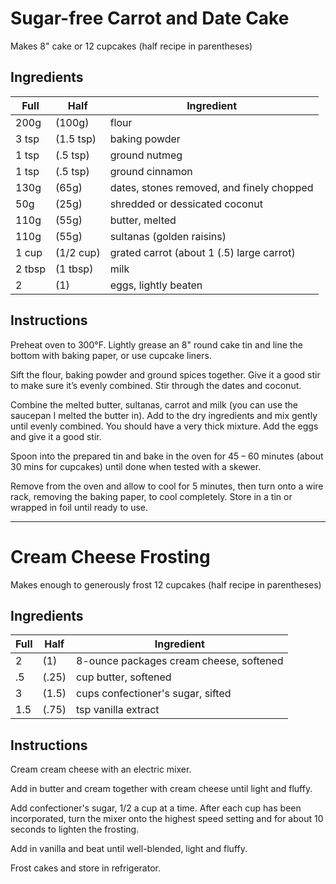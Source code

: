# Sugar-free Carrot and Date Cake

Makes 8" cake or 12 cupcakes (half recipe in parentheses)

## Ingredients

| Full | Half | Ingredient |
|------|------|------------|
| 200g  | (100g) |   flour |
| 3 tsp | (1.5 tsp) | baking powder |
| 1 tsp | (.5 tsp) | ground nutmeg |
| 1 tsp | (.5 tsp) | ground cinnamon |
| 130g   | (65g)    | dates, stones removed, and finely chopped |
| 50g    | (25g)    | shredded or dessicated coconut |
| 110g   | (55g)    | butter, melted |
| 110g   | (55g)    | sultanas (golden raisins) |
| 1 cup  | (1/2 cup) | grated carrot (about 1 (.5) large carrot) |
| 2 tbsp | (1 tbsp) | milk |
| 2      | (1)      | eggs, lightly beaten |

## Instructions

Preheat oven to 300°F. Lightly grease an 8" round cake tin and line the bottom with baking paper, or use cupcake liners.

Sift the flour, baking powder and ground spices together. Give it a good stir to make sure it’s evenly combined. Stir through the dates and coconut.

Combine the melted butter, sultanas, carrot and milk (you can use the saucepan I melted the butter in). Add to the dry ingredients and mix gently until evenly combined. You should have a very thick mixture. Add the eggs and give it a good stir.

Spoon into the prepared tin and bake in the oven for 45 – 60 minutes (about 30 mins for cupcakes) until done when tested with a skewer.

Remove from the oven and allow to cool for 5 minutes, then turn onto a wire rack, removing the baking paper, to cool completely. Store in a tin or wrapped in foil until ready to use.

---

# Cream Cheese Frosting

Makes enough to generously frost 12 cupcakes (half recipe in parentheses)

## Ingredients

| Full | Half | Ingredient |
|------|------|------------|
| 2   | (1)   | 8-ounce packages cream cheese, softened |
| .5  | (.25) | cup butter, softened |
| 3   | (1.5) | cups confectioner's sugar, sifted |
| 1.5 | (.75) | tsp vanilla extract |

## Instructions

Cream cream cheese with an electric mixer.

Add in butter and cream together with cream cheese until light and fluffy.

Add confectioner's sugar, 1/2 a cup at a time. After each cup has been incorporated, turn the mixer onto the highest speed setting and for about 10 seconds to lighten the frosting.

Add in vanilla and beat until well-blended, light and fluffy.

Frost cakes and store in refrigerator.
